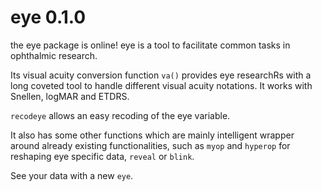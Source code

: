 # eye 0.1.0
the eye package is online!
eye is a tool to facilitate common tasks in ophthalmic research.

Its visual acuity conversion function `va()` provides eye researchRs with a long coveted tool to handle different visual acuity notations. It works with Snellen, logMAR and ETDRS.

`recodeye` allows an easy recoding of the eye variable.

It also has some other functions which are mainly intelligent wrapper around already existing functionalities, such as `myop` and `hyperop` for reshaping eye specific data, `reveal` or `blink`.

See your data with a new `eye`.
